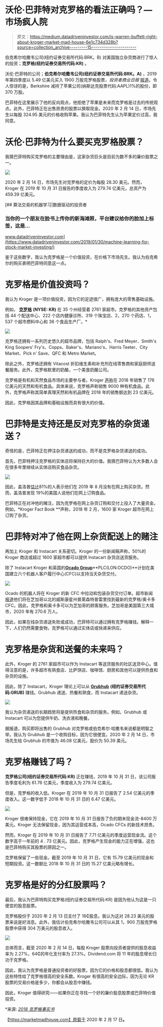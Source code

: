 # 沃伦·巴菲特对克罗格的看法正确吗？—市场疯人院

> 原文：<https://medium.datadriveninvestor.com/is-warren-buffett-right-about-kroger-market-mad-house-6e1c734d328b?source=collection_archive---------15----------------------->

伯克希尔哈撒韦公司(纽约证券交易所代码:BRK。B) 对美国独立杂货商进行了惊人的投资；**克罗格(纽约证券交易所代码:KR)** 。

沃伦·巴菲特的公司；**伯克希尔哈撒韦公司(纽约证券交易所代码:BRK。A)** ，2019 年第四季度以 5.49 亿美元买入 1900 万股克罗格股票，*投资者商业日报* [报道](https://www.investors.com/news/warren-buffett-buys-kroger-biogen-sells-apple-q4-2019-13f/)。令人惊讶的是，Berkshire 减持了苹果公司(纳斯达克股票代码:AAPL)1%的股份，即 370 万股。

巴菲特在这里展示了他的反向观点，他拒绝了苹果是未来而克罗格是过去的传统观点。此外，巴菲特正在出售昂贵的股票以换取现金。2020 年 2 月 14 日，市场先生以每股 324.95 美元的价格收购苹果。我认为巴菲特先生认为苹果定价过高，我同意。

# 沃伦·巴菲特为什么要买克罗格股票？

我猜巴菲特购买克罗格的主要理由是，这家杂货巨头是目前为数不多的廉价股票之一。

![](img/2bd64de979c48a1d56d42a767d49ab9a.png)

2020 年 2 月 14 日，市场先生对克罗格的定价为每股 28.30 美元。然而，Kroger 在 2019 年 10 月 31 日报告的季度收入为 279.74 亿美元，总资产为 459.39 亿美元。

[](https://www.datadriveninvestor.com/2019/01/30/machine-learning-for-stock-market-investing/) [## 算法交易的机器学习|数据驱动的投资者

### 当你的一个朋友在脸书上传你的新海滩照，平台建议给你的脸加上标签，这是…

www.datadriveninvestor.com](https://www.datadriveninvestor.com/2019/01/30/machine-learning-for-stock-market-investing/) 

鉴于这些数字，我认为克罗格是一个价值投资，在价格下市场先生。我认为伯克希尔的购买表明巴菲特同意这一点。

# 克罗格是价值投资吗？

我认为 Kroger 是一项价值投资，因为它的足迹很广，拥有庞大的零售基础设施。

例如， [**克罗格**](https://marketmadhouse.com/kroger-and-the-future-of-grocery/) **(NYSE: KR)** 在 35 个州经营着 2761 家超市。克罗格的其他资产包括 44 个配送中心、222 个店内健康诊所、319 个珠宝店、2，270 个药店、1，537 个超市燃料中心和 36 个食品生产厂。*

![](img/305171f72265a00c2afcb0dba698deb3.png)

克罗格还拥有一系列历史悠久的超市品牌，包括 Ralph's、Fred Meyer、Smith's King Soopers' Fry's、Copps、Baker's、Mariano's、Harris Teeter、City Market、Pick n' Save、QFC 和 Metro Market。

除此之外，克罗格还拥有 Vitacost 折扣维生素和补充剂在线零售商和家庭厨师送餐服务。此外，克罗格默里的奶酪，一个美食奶酪公司。

克罗格是有机和天然食品市场的主要参与者。Kroger [声称](http://sustainability.kroger.com/products-better-for-you-products.html)在 2018 年销售了 176 亿美元的天然和有机食品。具体来说，克罗格声称销售 9000 种有机食品。此外，克罗格声称其简单真理天然和有机品牌在 2018 年的销售额达到 23 亿美元。

因此，克罗格因其品牌和基础设施而具有很大的价值。

# 巴菲特是支持还是反对克罗格的杂货递送？

奇怪的是，巴菲特正在押注杂货递送的成功，而不是克罗格杂货递送的成功。

首先，巴菲特押注克罗格的实体店将保持巨大的价值。我猜巴菲特认为大多数人会在很多年里继续从实体店购买食品杂货。

![](img/6bfd50942ef692880223f18100554acc.png)

因此，盖洛普[估计](https://news.gallup.com/poll/264857/online-grocery-shopping-rare.aspx)81%的人表示他们在 2019 年 8 月没有在网上购买杂货。然而，盖洛普发现 19%的美国人说他们在网上订购食品。

巴菲特正在对冲他的赌注，因为克罗格在网上杂货订购和交付上投入了大量资金。例如，*Kroger Fact Book **声称，2018 年 2 月，1600 家 Kroger 超市在网上订购了杂货。

# 巴菲特对冲了他在网上杂货配送上的赌注

再加上 Kroger 和 Instacart 关系密切。Kroger 的一份新闻稿声称，50%的 Kroger 商店或超过 1600 家超市都可以提供 Instacart 杂货店送货服务。

除了 Instacart Kroger 和英国的[**Ocado Group**](https://marketmadhouse.com/is-ocado-the-future-of-groceries-and-does-it-make-money/)**PLC(LON:OCDO)**计划在美国建立六个机器人客户履行中心(CFC)以支持当天杂货交付。

![](img/530a603986cada325295245532e08311.png)

Ocado 的机器人将在 Kroger 的新 CFC 中拉动和包装杂货交付订单。超市新闻 [报道](https://www.supermarketnews.com/online-retail/kroger-names-location-sixth-ocado-warehouse)他们将在芝加哥以北的威斯康星州普莱森特普雷里找到最新的克罗格/奥卡多 CFC。因此，克罗格和奥卡多可以为芝加哥的顾客服务。芝加哥是美国第三大城市，2020 年有 270.6 万人。

因此，如果在线杂货递送失败或成功，巴菲特可以通过拥有克罗格赚钱。解释一下，人们仍然需要食物，克罗格可以通过实体店或快递来供应。

# 克罗格是杂货和送餐的未来吗？

此外，Kroger 的 2761 家超市可以作为 Instacart 等送货服务的社区送货中心。值得注意的是，许多超市有熟食店、比萨饼店、咖啡馆、厨房和其他可以提供热食和杂货的设施。

因此，除了 Instacart，Kroger 理论上可以从 [**Grubhub**](https://marketmadhouse.com/is-grubhub-losing-money/) **(纽约证券交易所代码:GRUB)** 赚钱。Grubhub 递送、热餐和熟食，而 Instacart 递送杂货。

![](img/82276e7b2c59f19e11614f9e488c1696.png)

我认为杂货递送的长期趋势将是提供热食和杂货的服务。例如，Grubhub 或 Instacart 可以为您提供牛奶、洗衣液和晚餐。

据报道，购买即将出售的 Grubhub 对克罗格或伯克希尔·哈撒韦来说都是明智之举。我认为 Grubhub 是一个收购目标，因为它很便宜。2020 年 2 月 14 日，市场先生给 Grubhub 的市值为 46.08 亿美元，股价为 50.39 美元。

# 克罗格赚钱了吗？

**克罗格公司(纽约证券交易所代码:KR)** 正在赚钱，2019 年 10 月 31 日，该公司报告季度毛利为 61.76 亿美元，季度收入为 279.74 亿美元。

但是，克罗格的收入低。Kroger 在 2019 年 10 月 31 日报告了 2.54 亿美元的季度收入。这一数字低于 2018 年 10 月 31 日的 6.47 亿美元。

![](img/02876764bbcd9a9899475908de52d35b.png)

Kroger 很难保持现金，它在 2019 年 10 月 31 日报告了负的期末现金流-8400 万美元。Kroger 无法保留现金，因为其运营成本高，Ocado CFCs 的新技术昂贵。

然而，Kroger 在 2019 年 10 月 31 日报告了 7.71 亿美元的季度运营现金流。这个数字高于一年前的 4 . 73 亿美元。因此，克罗格产生现金的能力正在增强，这也是巴菲特购买其股票的原因之一。

克罗格保留了一些现金。截至 2019 年 10 月 31 日，它有 15.79 亿美元的现金和短期投资。这一数额比 2018 年 10 月 31 日的 15.27 亿美元略有增长。

# 克罗格是好的分红股票吗？

最后，我认为巴菲特购买克罗格(纽约证券交易所代码:KR) 是因为他认为这是一只便宜的股息股票。

克罗格股份于 2020 年 2 月 13 日支付了 16₵股息。我认为这对 28.23 美元的股票来说是好消息。此外，我估计伯克希尔哈撒韦公司可以从其 1，900 万股克罗格股票中获得 304 万美元的股息收入。

![](img/d4db8768b978aa7c7fa3ec3448a37f96.png)

总体而言，截至 2020 年 2 月 14 日，每股 Kroger 股票向投资者提供的股息收益率为 2.27%，64₵的年化支付率为 27.3%。Dividend.com 将 11 年的股息增长归功于克罗格。

因此，我认为克罗格是普通投资者的好股票，因为它的价格和股息都很低。我认为这些特性给了克罗格很高的安全系数。Kroger 有很高的安全边际，因为无论 KR 股票的交易价格是多少，你都会从股息中赚钱。

因此，Kroger 值得研究——如果你正在寻找一个好的廉价股息股票或巴菲特价值投资。

*来源: [*2018 克罗格事实书*](http://ir.kroger.com/Cache/1001254339.PDF?O=PDF&T=&Y=&D=&FID=1001254339&iid=4004136)

【https://marketmadhouse.com】原载于 2020 年 2 月 17 日[](https://marketmadhouse.com/is-warren-buffett-right-about-kroger/)**。**